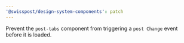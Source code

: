 ```yaml
---
'@swisspost/design-system-components': patch
---
```


Prevent the `post-tabs` component from triggering a `post Change` event before it is loaded.
